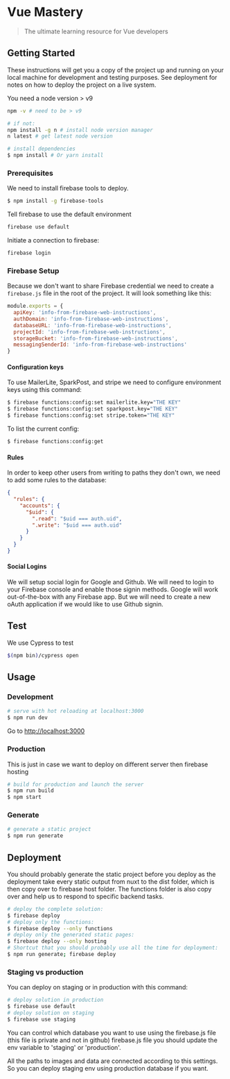 # Vue Mastery

> The ultimate learning resource for Vue developers

## Getting Started

These instructions will get you a copy of the project up and running on your local machine for development and testing purposes. See deployment for notes on how to deploy the project on a live system.

You need a node version > v9

```bash
npm -v # need to be > v9

# if not:
npm install -g n # install node version manager
n latest # get latest node version
```

```bash
# install dependencies
$ npm install # Or yarn install
```

### Prerequisites

We need to install firebase tools to deploy.

```bash
$ npm install -g firebase-tools
```

Tell firebase to use the default environment

```bash
firebase use default
```

Initiate a connection to firebase:

```bash
firebase login
```

### Firebase Setup

Because we don't want to share Firebase credential we need to create a `firebase.js` file in the root of the project. It will look something like this:

```js
module.exports = {
  apiKey: 'info-from-firebase-web-instructions',
  authDomain: 'info-from-firebase-web-instructions',
  databaseURL: 'info-from-firebase-web-instructions',
  projectId: 'info-from-firebase-web-instructions',
  storageBucket: 'info-from-firebase-web-instructions',
  messagingSenderId: 'info-from-firebase-web-instructions'
}
```

#### Configuration keys

To use MailerLite, SparkPost, and stripe we need to configure environment keys using this command:

```bash
$ firebase functions:config:set mailerlite.key="THE KEY"
$ firebase functions:config:set sparkpost.key="THE KEY"
$ firebase functions:config:set stripe.token="THE KEY"
```

To list the current config:

```bash
$ firebase functions:config:get
```

#### Rules

In order to keep other users from writing to paths they don't own, we need to add some rules to the database:

```json
{
  "rules": {
    "accounts": {
      "$uid": {
        ".read": "$uid === auth.uid",
        ".write": "$uid === auth.uid"
      }
    }
  }
}
```

#### Social Logins

We will setup social login for Google and Github. We will need to login to your Firebase console and enable those signin methods. Google will work out-of-the-box with any Firebase app. But we will need to create a new oAuth application if we would like to use Github signin.

## Test

We use Cypress to test

```bash
$(npm bin)/cypress open
```

## Usage

### Development

```bash
# serve with hot reloading at localhost:3000
$ npm run dev
```

Go to [http://localhost:3000](http://localhost:3000)

### Production

This is just in case we want to deploy on different server then firebase hosting

```bash
# build for production and launch the server
$ npm run build
$ npm start
```

### Generate

```bash
# generate a static project
$ npm run generate
```

## Deployment

You should probably generate the static project before you deploy as the deployment take every static output from nuxt to the dist folder, which is then copy over to firebase host folder.
The functions folder is also copy over and help us to respond to specific backend tasks.

```bash
# deploy the complete solution:
$ firebase deploy
# deploy only the functions:
$ firebase deploy --only functions
# deploy only the generated static pages:
$ firebase deploy --only hosting
# Shortcut that you should probably use all the time for deployment:
$ npm run generate; firebase deploy
```

### Staging vs production

You can deploy on staging or in production with this command:

```bash
# deploy solution in production
$ firebase use default
# deploy solution on staging
$ firebase use staging
```

You can control which database you want to use using the firebase.js file (this file is private and not in github)
firebase.js file you should update the env variable to 'staging' or 'production'.

All the paths to images and data are connected according to this settings.
So you can deploy staging env using production database if you want.
